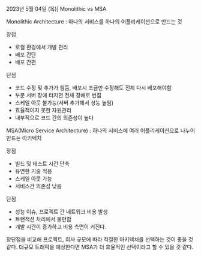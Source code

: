 2023년 5월 04일 (목)]
Monolithic vs MSA

Monolithic Architecture : 하나의 서비스를 하나의 어플리케이션으로 만드는 것

장점
* 로컬 환경에서 개발 편리
* 배포 간단
* 배포 간편

단점
* 코드 수정 및 추가가 힘듬, 배포시 조금만 수정해도 전체 다시 배포해야함
* 부분 서버 장애 터지면 전체 장애로 번짐
* 스케일 아웃 불가능(서버 추가해서 성능 높임)
* 효율적이지 못한 자원관리
* 내부적으로 코드 간의 의존성이 높다

 MSA(Micro Service Architecture) : 하나의 서비스에 여러 어플리케이션으로 나누어 만드는 아키텍처

장점
* 빌드 및 테스트 시간 단축
* 유연한 기술 적용
* 스케일 아웃 가능
* 서비스간 의존성 낮음

단점
* 성능 이슈, 프로젝트 간 네트워크 비용 발생
* 트랜잭션 처리에서 불편함
* 개발 시간이 증가하고 비용 측면이 커진다. 

장단점을 비교해 프로젝트, 회사 규모에 따라 적절한 아키텍처를 선택하는 것이 좋을 것 같다. 
대규모 트래픽을 예상한다면 MSA가 더 효율적인 선택이라고 할 수 있을 것 같다. 
